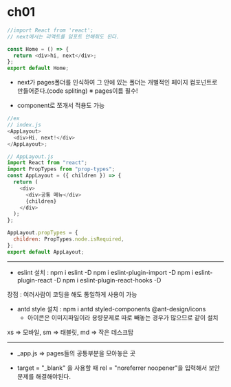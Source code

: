 # ch01

```js
//import React from 'react';
// next에서는 리액트를 임포트 안해줘도 된다.

const Home = () => {
  return <div>hi, next</div>;
};
export default Home;
```

- next가 pages폴더를 인식하여 그 안에 있는 폴더는 개별적인 페이지 컴포넌트로 만들어준다.(code spliting)
  ※ pages이름 필수!

- component로 쪼개서 적용도 가능

```js
//ex
// index.js
<AppLayout>
  <div>Hi, next!</div>
</AppLayout>;

// AppLayout.js
import React from "react";
import PropTypes from "prop-types";
const AppLayout = ({ children }) => {
  return (
    <div>
      <div>공통 메뉴</div>
      {children}
    </div>
  );
};

AppLayout.propTypes = {
  children: PropTypes.node.isRequired,
};
export default AppLayout;
```

---

- eslint
  설치 : npm i eslint -D
  npm i eslint-plugin-import -D
  npm i eslint-plugin-react -D
  npm i eslint-plugin-react-hooks -D

장점 : 여러사람이 코딩을 해도 통일하게 사용이 가능

- antd style
  설치 : npm i antd styled-components @ant-design/icons
  - 아이콘은 이미지파일이라 용량문제로 따로 빼놓는 경우가 많으므로 같이 설치

xs => 모바일, sm => 태블릿, md => 작은 데스크탑

---

- \_app.js => pages들의 공통부분을 모아놓은 곳

- target = "\_blank" 을 사용할 때 rel = "noreferrer noopener"을 입력해서 보안문제를 해결해야된다.
